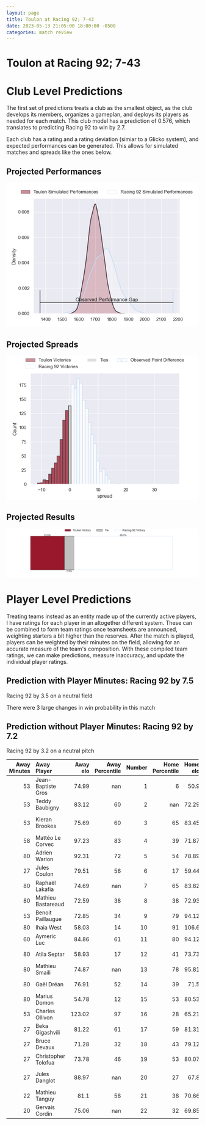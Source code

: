 ```yaml
---  
layout: page  
title: Toulon at Racing 92; 7-43  
date: 2023-05-13 21:05:00 18:00:00 -0500  
categories: match review  
---
```

# Toulon at Racing 92; 7-43

# Club Level Predictions


The first set of predictions treats a club as the smallest object, as the club develops its members, organizes a gameplan, and deploys its players as needed for each match. This club model has a prediction of 0.576, which translates to predicting Racing 92 to win by 2.7.

Each club has a rating and a rating deviation (simiar to a Glicko system), and expected performances can be generated. This allows for simulated matches and spreads like the ones below.
## Projected Performances


![Projected Performances](plots/performances_2023-05-13-Racing92-Toulon.png)
## Projected Spreads


![Projected Spreads](plots/spreads_2023-05-13-Racing92-Toulon.png)
## Projected Results


![Projected Results](plots/resultbar_2023-05-13-Racing92-Toulon.png)
# Player Level Predictions


Treating teams instead as an entity made up of the currently active players, I have ratings for each player in an altogether different system. These can be combined to form team ratings once teamsheets are announced, weighting starters a bit higher than the reserves. After the match is played, players can be weighted by their minutes on the field, allowing for an accurate measure of the team's composition. With these compiled team ratings, we can make predictions, measure inaccuracy, and update the individual player ratings.
## Prediction with Player Minutes: Racing 92 by 7.5


Racing 92 by 3.5 on a neutral field

There were 3 large changes in win probability in this match
## Prediction without Player Minutes: Racing 92 by 7.2


Racing 92 by 3.2 on a neutral pitch



|   Away Minutes | Away Player         |   Away elo |   Away Percentile |   Number |   Home Percentile |   Home elo | Home Player           |   Home Minutes |
|---------------:|:--------------------|-----------:|------------------:|---------:|------------------:|-----------:|:----------------------|---------------:|
|             53 | Jean-Baptiste Gros  |      74.99 |               nan |        1 |                 6 |      50.9  | Guram Gogichashvili   |             53 |
|             53 | Teddy Baubigny      |      83.12 |                60 |        2 |               nan |      72.29 | Camille Chat          |             53 |
|             53 | Kieran Brookes      |      75.69 |                60 |        3 |                65 |      83.45 | Trevor Ntando Nyakane |             80 |
|             58 | Mattéo Le Corvec    |      97.23 |                83 |        4 |                39 |      71.87 | Fabien Sanconnie      |             80 |
|             80 | Adrien Warion       |      92.31 |                72 |        5 |                54 |      78.89 | Veikoso Poloniati     |             60 |
|             27 | Jules Coulon        |      79.51 |                56 |        6 |                17 |      59.44 | Ibrahim Diallo        |             56 |
|             80 | Raphaël Lakafia     |      74.69 |               nan |        7 |                65 |      83.82 | Baptiste Chouzenoux   |             80 |
|             80 | Mathieu Bastareaud  |      72.59 |                38 |        8 |                38 |      72.93 | Kitione Kamikamica    |             80 |
|             53 | Benoit Paillaugue   |      72.85 |                34 |        9 |                79 |      94.12 | Nolann Le Garrec      |             80 |
|             80 | Ihaia West          |      58.03 |                14 |       10 |                91 |     106.6  | Finn Russell          |             60 |
|             60 | Aymeric Luc         |      84.86 |                61 |       11 |                80 |      94.12 | Juan Imhoff           |             80 |
|             80 | Atila Septar        |      58.93 |                17 |       12 |                41 |      73.73 | Henry Chavancy        |             53 |
|             80 | Mathieu Smaili      |      74.87 |               nan |       13 |                78 |      95.81 | Gael Fickou           |             80 |
|             80 | Gaël Dréan          |      76.91 |                52 |       14 |                39 |      71.5  | Vinaya Habosi         |             80 |
|             80 | Marius Domon        |      54.78 |                12 |       15 |                53 |      80.53 | Max Spring            |             56 |
|             53 | Charles Ollivon     |     123.02 |                97 |       16 |                28 |      65.21 | Janick Tarrit         |             27 |
|             27 | Beka Gigashvili     |      81.22 |                61 |       17 |                59 |      81.31 | Francis Saili         |             27 |
|             27 | Bruce Devaux        |      71.28 |                32 |       18 |                43 |      79.12 | Eddy Ben Arous        |             27 |
|             27 | Christopher Tolofua |      73.78 |                46 |       19 |                53 |      80.07 | Wenceslas Lauret      |             24 |
|             27 | Jules Danglot       |      88.97 |               nan |       20 |                27 |      67.8  | Warrick Wayne Gelant  |             24 |
|             22 | Mathieu Tanguy      |      81.1  |                58 |       21 |                38 |      70.66 | Cameron Woki          |             20 |
|             20 | Gervais Cordin      |      75.06 |               nan |       22 |                32 |      69.85 | Antoine Gibert        |             20 |

